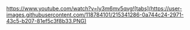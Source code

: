 https://www.youtube.com/watch?v=ly3m6mv5qvg![tabs](https://user-images.githubusercontent.com/118784101/215341286-0a744c24-2971-43c5-b207-81ef5c3f8b33.PNG)
